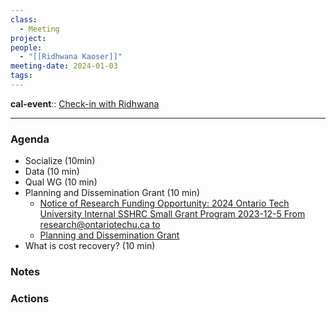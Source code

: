 ```yaml
---
class:
  - Meeting
project: 
people:
  - "[[Ridhwana Kaoser]]"
meeting-date: 2024-01-03
tags:
---
```

**cal-event**:: [Check-in with Ridhwana](x-fantastical://show?item=040000008200E00074C5B7101A82E00800000000A6C4D5BDC4A3D901000000000000000010000000D0080885ACD6594C832406A050707206;d67559757b49aede67f01f33938d09741a221154&calendarIdentifier=75d40c428d8c0090cb9e9c87ecfb160c2c0b4e7a&date=2024-01-03%2016:00)

---
### Agenda 
- Socialize (10min)
- Data (10 min)
- Qual WG (10 min)
- Planning and Dissemination Grant (10 min)
	- [Notice of Research Funding Opportunity: 2024 Ontario Tech University Internal SSHRC Small Grant Program 2023-12-5 From research@ontariotechu.ca to](hook://email/b36ef84d66524c298787f7d5a148621d%40ontariotechu.ca)
	- [Planning and Dissemination Grant](https://www.researchnet-recherchenet.ca/rnr16/vwOpprtntyDtls.do?prog=4046&view=currentOpps&org=CIHR&type=EXACT&resultCount=25&sort=program&next=1&all=1&masterList=true)
- What is cost recovery? (10 min)
### Notes 

### Actions 